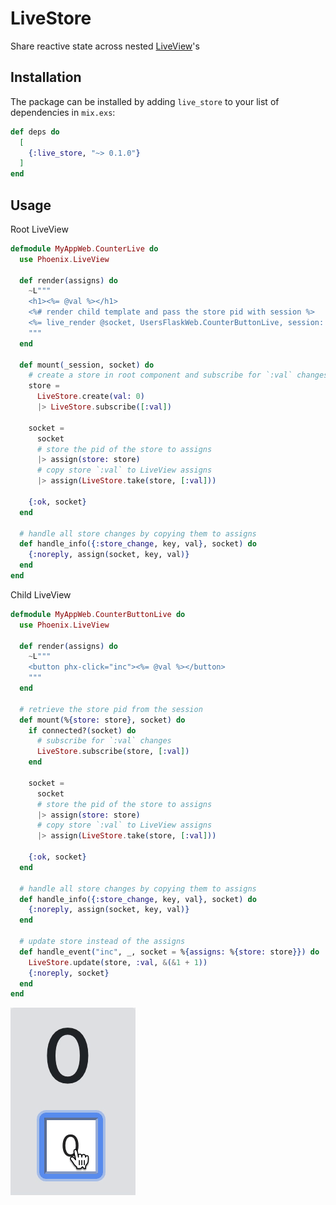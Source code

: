 # LiveStore

Share reactive state across nested [LiveView](https://github.com/phoenixframework/phoenix_live_view)'s

## Installation

The package can be installed by adding `live_store` to your list of dependencies in `mix.exs`:

```elixir
def deps do
  [
    {:live_store, "~> 0.1.0"}
  ]
end
```

## Usage

Root LiveView

```elixir
defmodule MyAppWeb.CounterLive do
  use Phoenix.LiveView

  def render(assigns) do
    ~L"""
    <h1><%= @val %></h1>
    <%# render child template and pass the store pid with session %>
    <%= live_render @socket, UsersFlaskWeb.CounterButtonLive, session: %{store: @store} %>
    """
  end

  def mount(_session, socket) do
    # create a store in root component and subscribe for `:val` changes
    store =
      LiveStore.create(val: 0)
      |> LiveStore.subscribe([:val])

    socket =
      socket
      # store the pid of the store to assigns
      |> assign(store: store)
      # copy store `:val` to LiveView assigns
      |> assign(LiveStore.take(store, [:val]))

    {:ok, socket}
  end

  # handle all store changes by copying them to assigns
  def handle_info({:store_change, key, val}, socket) do
    {:noreply, assign(socket, key, val)}
  end
end
```

Child LiveView

```elixir
defmodule MyAppWeb.CounterButtonLive do
  use Phoenix.LiveView

  def render(assigns) do
    ~L"""
    <button phx-click="inc"><%= @val %></button>
    """
  end

  # retrieve the store pid from the session
  def mount(%{store: store}, socket) do
    if connected?(socket) do
      # subscribe for `:val` changes
      LiveStore.subscribe(store, [:val])
    end

    socket =
      socket
      # store the pid of the store to assigns
      |> assign(store: store)
      # copy store `:val` to LiveView assigns
      |> assign(LiveStore.take(store, [:val]))

    {:ok, socket}
  end

  # handle all store changes by copying them to assigns
  def handle_info({:store_change, key, val}, socket) do
    {:noreply, assign(socket, key, val)}
  end

  # update store instead of the assigns
  def handle_event("inc", _, socket = %{assigns: %{store: store}}) do
    LiveStore.update(store, :val, &(&1 + 1))
    {:noreply, socket}
  end
end
```

<img src="priv/img/example.gif" width="200" height="300"/>
